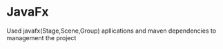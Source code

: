 # JavaFx
Used javafx(Stage,Scene,Group) apllications and maven dependencies to management the project
